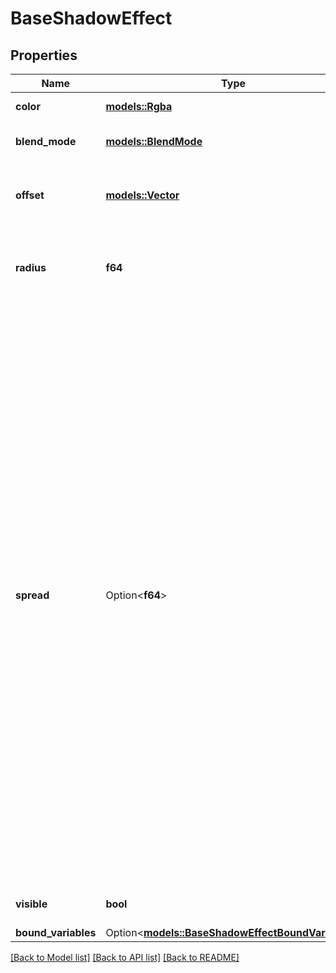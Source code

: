 # BaseShadowEffect

## Properties

Name | Type | Description | Notes
------------ | ------------- | ------------- | -------------
**color** | [**models::Rgba**](RGBA.md) | The color of the shadow | 
**blend_mode** | [**models::BlendMode**](BlendMode.md) | Blend mode of the shadow | 
**offset** | [**models::Vector**](Vector.md) | How far the shadow is projected in the x and y directions | 
**radius** | **f64** | Radius of the blur effect (applies to shadows as well) | 
**spread** | Option<**f64**> | The distance by which to expand (or contract) the shadow.  For drop shadows, a positive `spread` value creates a shadow larger than the node, whereas a negative value creates a shadow smaller than the node.  For inner shadows, a positive `spread` value contracts the shadow. Spread values are only accepted on rectangles and ellipses, or on frames, components, and instances with visible fill paints and `clipsContent` enabled. When left unspecified, the default value is 0. | [optional][default to 0]
**visible** | **bool** | Whether this shadow is visible. | 
**bound_variables** | Option<[**models::BaseShadowEffectBoundVariables**](BaseShadowEffect_boundVariables.md)> |  | [optional]

[[Back to Model list]](../README.md#documentation-for-models) [[Back to API list]](../README.md#documentation-for-api-endpoints) [[Back to README]](../README.md)


